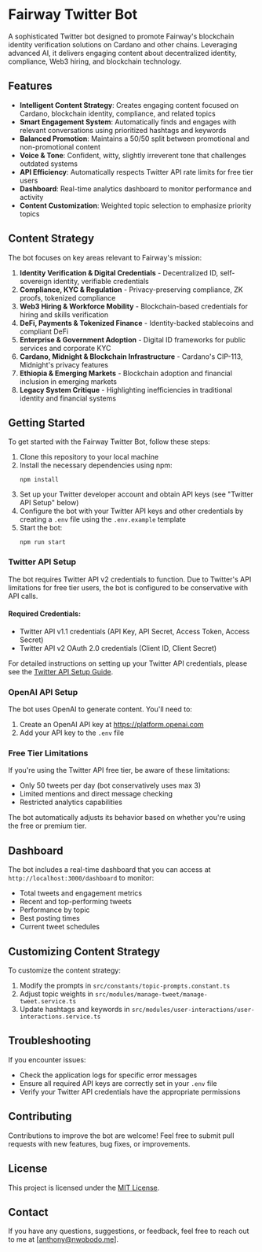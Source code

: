# Fairway Twitter Bot

A sophisticated Twitter bot designed to promote Fairway's blockchain identity verification solutions on Cardano and other chains. Leveraging advanced AI, it delivers engaging content about decentralized identity, compliance, Web3 hiring, and blockchain technology.

## Features

- **Intelligent Content Strategy**: Creates engaging content focused on Cardano, blockchain identity, compliance, and related topics
- **Smart Engagement System**: Automatically finds and engages with relevant conversations using prioritized hashtags and keywords
- **Balanced Promotion**: Maintains a 50/50 split between promotional and non-promotional content
- **Voice & Tone**: Confident, witty, slightly irreverent tone that challenges outdated systems
- **API Efficiency**: Automatically respects Twitter API rate limits for free tier users
- **Dashboard**: Real-time analytics dashboard to monitor performance and activity
- **Content Customization**: Weighted topic selection to emphasize priority topics

## Content Strategy

The bot focuses on key areas relevant to Fairway's mission:

1. **Identity Verification & Digital Credentials** - Decentralized ID, self-sovereign identity, verifiable credentials
2. **Compliance, KYC & Regulation** - Privacy-preserving compliance, ZK proofs, tokenized compliance
3. **Web3 Hiring & Workforce Mobility** - Blockchain-based credentials for hiring and skills verification
4. **DeFi, Payments & Tokenized Finance** - Identity-backed stablecoins and compliant DeFi  
5. **Enterprise & Government Adoption** - Digital ID frameworks for public services and corporate KYC
6. **Cardano, Midnight & Blockchain Infrastructure** - Cardano's CIP-113, Midnight's privacy features
7. **Ethiopia & Emerging Markets** - Blockchain adoption and financial inclusion in emerging markets
8. **Legacy System Critique** - Highlighting inefficiencies in traditional identity and financial systems

## Getting Started

To get started with the Fairway Twitter Bot, follow these steps:

1. Clone this repository to your local machine
2. Install the necessary dependencies using npm:
   ```
   npm install
   ```
3. Set up your Twitter developer account and obtain API keys (see "Twitter API Setup" below)
4. Configure the bot with your Twitter API keys and other credentials by creating a `.env` file using the `.env.example` template
5. Start the bot:
   ```
   npm run start
   ```

### Twitter API Setup

The bot requires Twitter API v2 credentials to function. Due to Twitter's API limitations for free tier users, the bot is configured to be conservative with API calls.

#### Required Credentials:
- Twitter API v1.1 credentials (API Key, API Secret, Access Token, Access Secret)
- Twitter API v2 OAuth 2.0 credentials (Client ID, Client Secret)

For detailed instructions on setting up your Twitter API credentials, please see the [Twitter API Setup Guide](docs/twitter_api_setup.md).

### OpenAI API Setup

The bot uses OpenAI to generate content. You'll need to:

1. Create an OpenAI API key at https://platform.openai.com
2. Add your API key to the `.env` file

### Free Tier Limitations

If you're using the Twitter API free tier, be aware of these limitations:
- Only 50 tweets per day (bot conservatively uses max 3)
- Limited mentions and direct message checking
- Restricted analytics capabilities

The bot automatically adjusts its behavior based on whether you're using the free or premium tier.

## Dashboard

The bot includes a real-time dashboard that you can access at `http://localhost:3000/dashboard` to monitor:
- Total tweets and engagement metrics
- Recent and top-performing tweets
- Performance by topic
- Best posting times
- Current tweet schedules

## Customizing Content Strategy

To customize the content strategy:

1. Modify the prompts in `src/constants/topic-prompts.constant.ts`
2. Adjust topic weights in `src/modules/manage-tweet/manage-tweet.service.ts`
3. Update hashtags and keywords in `src/modules/user-interactions/user-interactions.service.ts`

## Troubleshooting

If you encounter issues:
- Check the application logs for specific error messages
- Ensure all required API keys are correctly set in your `.env` file
- Verify your Twitter API credentials have the appropriate permissions

## Contributing

Contributions to improve the bot are welcome! Feel free to submit pull requests with new features, bug fixes, or improvements.

## License

This project is licensed under the [MIT License](LICENSE).

## Contact

If you have any questions, suggestions, or feedback, feel free to reach out to me at [anthony@nwobodo.me].